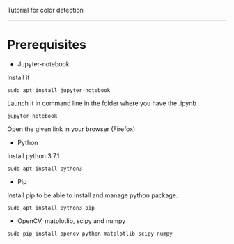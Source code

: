 Tutorial for color detection

--- 
# Prerequisites

* Jupyter-notebook

Install it

`sudo apt install jupyter-notebook`

Launch it in command line in the folder where you have the .ipynb

`jupyter-notebook`

Open the given link in your browser (Firefox)

* Python 

Install python 3.7.1

`sudo apt install python3`

* Pip

Install pip to be able to install and manage python package.

`sudo apt install python3-pip`

* OpenCV, matplotlib, scipy and numpy 

`sudo pip install opencv-python matplotlib scipy numpy`

